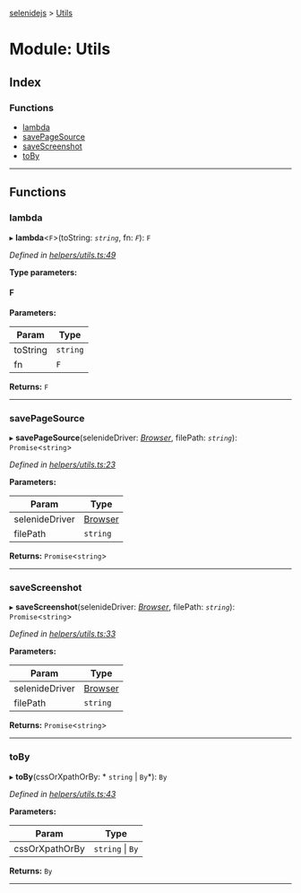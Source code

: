 [selenidejs](../README.md) > [Utils](../modules/utils.md)

# Module: Utils

## Index

### Functions

* [lambda](utils.md#lambda)
* [savePageSource](utils.md#savepagesource)
* [saveScreenshot](utils.md#savescreenshot)
* [toBy](utils.md#toby)

---

## Functions

<a id="lambda"></a>

###  lambda

▸ **lambda**<`F`>(toString: *`string`*, fn: *`F`*): `F`

*Defined in [helpers/utils.ts:49](https://github.com/KnowledgeExpert/selenidejs/blob/master/lib/helpers/utils.ts#L49)*

**Type parameters:**

#### F 
**Parameters:**

| Param | Type |
| ------ | ------ |
| toString | `string` |
| fn | `F` |

**Returns:** `F`

___
<a id="savepagesource"></a>

###  savePageSource

▸ **savePageSource**(selenideDriver: *[Browser](../classes/browser.md)*, filePath: *`string`*): `Promise`<`string`>

*Defined in [helpers/utils.ts:23](https://github.com/KnowledgeExpert/selenidejs/blob/master/lib/helpers/utils.ts#L23)*

**Parameters:**

| Param | Type |
| ------ | ------ |
| selenideDriver | [Browser](../classes/browser.md) |
| filePath | `string` |

**Returns:** `Promise`<`string`>

___
<a id="savescreenshot"></a>

###  saveScreenshot

▸ **saveScreenshot**(selenideDriver: *[Browser](../classes/browser.md)*, filePath: *`string`*): `Promise`<`string`>

*Defined in [helpers/utils.ts:33](https://github.com/KnowledgeExpert/selenidejs/blob/master/lib/helpers/utils.ts#L33)*

**Parameters:**

| Param | Type |
| ------ | ------ |
| selenideDriver | [Browser](../classes/browser.md) |
| filePath | `string` |

**Returns:** `Promise`<`string`>

___
<a id="toby"></a>

###  toBy

▸ **toBy**(cssOrXpathOrBy: * `string` &#124; `By`*): `By`

*Defined in [helpers/utils.ts:43](https://github.com/KnowledgeExpert/selenidejs/blob/master/lib/helpers/utils.ts#L43)*

**Parameters:**

| Param | Type |
| ------ | ------ |
| cssOrXpathOrBy |  `string` &#124; `By`|

**Returns:** `By`

___

